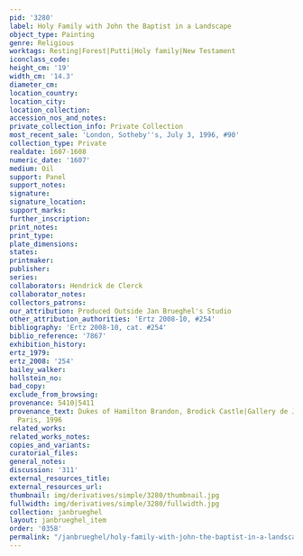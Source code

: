 ```yaml
---
pid: '3280'
label: Holy Family with John the Baptist in a Landscape
object_type: Painting
genre: Religious
worktags: Resting|Forest|Putti|Holy family|New Testament
iconclass_code:
height_cm: '19'
width_cm: '14.3'
diameter_cm:
location_country:
location_city:
location_collection:
accession_nos_and_notes:
private_collection_info: Private Collection
most_recent_sale: 'London, Sotheby''s, July 3, 1996, #90'
collection_type: Private
realdate: 1607-1608
numeric_date: '1607'
medium: Oil
support: Panel
support_notes:
signature:
signature_location:
support_marks:
further_inscription:
print_notes:
print_type:
plate_dimensions:
states:
printmaker:
publisher:
series:
collaborators: Hendrick de Clerck
collaborator_notes:
collectors_patrons:
our_attribution: Produced Outside Jan Brueghel's Studio
other_attribution_authorities: 'Ertz 2008-10, #254'
bibliography: 'Ertz 2008-10, cat. #254'
biblio_reference: '7867'
exhibition_history:
ertz_1979:
ertz_2008: '254'
bailey_walker:
hollstein_no:
bad_copy:
exclude_from_browsing:
provenance: 5410|5411
provenance_text: Dukes of Hamilton Brandon, Brodick Castle|Gallery de Jonckheere,
  Paris, 1996
related_works:
related_works_notes:
copies_and_variants:
curatorial_files:
general_notes:
discussion: '311'
external_resources_title:
external_resources_url:
thumbnail: img/derivatives/simple/3280/thumbnail.jpg
fullwidth: img/derivatives/simple/3280/fullwidth.jpg
collection: janbrueghel
layout: janbrueghel_item
order: '0358'
permalink: "/janbrueghel/holy-family-with-john-the-baptist-in-a-landscape"
---
```

